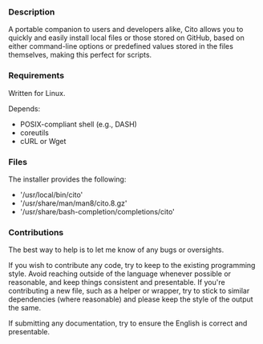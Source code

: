 ### Description

A portable companion to users and developers alike, Cito allows you to quickly and easily install local files or those stored on GitHub, based on either command-line options or predefined values stored in the files themselves, making this perfect for scripts.

### Requirements

Written for Linux.

Depends:

* POSIX-compliant shell (e.g., DASH)
* coreutils
* cURL or Wget

### Files

The installer provides the following:

* '/usr/local/bin/cito'
* '/usr/share/man/man8/cito.8.gz'
* '/usr/share/bash-completion/completions/cito'

### Contributions

The best way to help is to let me know of any bugs or oversights.

If you wish to contribute any code, try to keep to the existing programming style. Avoid reaching outside of the language whenever possible or reasonable, and keep things consistent and presentable. If you're contributing a new file, such as a helper or wrapper, try to stick to similar dependencies (where reasonable) and please keep the style of the output the same.

If submitting any documentation, try to ensure the English is correct and presentable.
